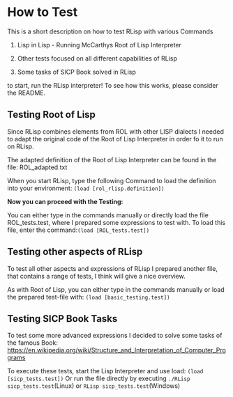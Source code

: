 # How to Test

This is a short description on how to test RLisp with various Commands

1. Lisp in Lisp - Running McCarthys Root of Lisp Interpreter

2. Other tests focused on all different capabilities of RLisp

3. Some tasks of SICP Book solved in RLisp

to start, run the RLisp interpreter! To see how this works, please consider the README.


## Testing Root of Lisp

Since RLisp combines elements from ROL with other LISP dialects I needed to adapt the original code of the
Root of Lisp Interpreter in order fo it to run on RLisp.

The adapted definition of the Root of Lisp Interpreter can be found in the file: ROL_adapted.txt

When you start RLisp, type the following Command to load the definition into your environment: `(load [rol_rlisp.definition])`

**Now you can proceed with the Testing:**

You can either type in the commands manually or directly load the file ROL_tests.test, where I prepared some expressions
to test with. To load this file, enter the command:`(load [ROL_tests.test])`

## Testing other aspects of RLisp

To test all other aspects and expressions of RLisp I prepared another file, that contains a range of tests, I think will
give a nice overview.

As with Root of Lisp, you can either type in the commands manually or load the prepared test-file with:
`(load [basic_testing.test])`

## Testing SICP Book Tasks

To test some more advanced expressions I decided to solve some tasks of the famous Book: 
https://en.wikipedia.org/wiki/Structure_and_Interpretation_of_Computer_Programs

To execute these tests, start the Lisp Interpreter and use load: `(load [sicp_tests.test])`
Or run the file directly by executing `./RLisp sicp_tests.test`(Linux) or `RLisp sicp_tests.test`(Windows)